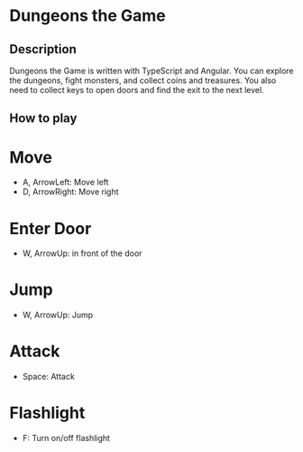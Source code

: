 # Dungeons the Game

## Description
Dungeons the Game is written with TypeScript and Angular.
You can explore the dungeons, fight monsters, and collect coins and treasures.
You also need to collect keys to open doors and find the exit to the next level.

## How to play
# Move
- A, ArrowLeft: Move left
- D, ArrowRight: Move right

# Enter Door
- W, ArrowUp: in front of the door

# Jump
- W, ArrowUp: Jump

# Attack
- Space: Attack

# Flashlight
- F: Turn on/off flashlight
